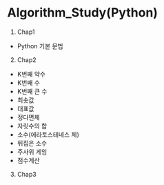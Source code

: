 # Algorithm_Study(Python)
1. Chap1
- Python 기본 문법
2. Chap2
- K번째 약수
- K번째 수
- K번째 큰 수
- 최솟값
- 대표값
- 정다면체
- 자릿수의 합
- 소수(에라토스테네스 체)
- 뒤집은 소수
- 주사위 게임
- 점수계산
3. Chap3
